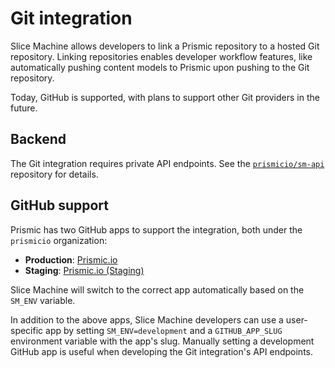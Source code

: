 # Git integration

Slice Machine allows developers to link a Prismic repository to a hosted Git repository. Linking repositories enables developer workflow features, like automatically pushing content models to Prismic upon pushing to the Git repository.

Today, GitHub is supported, with plans to support other Git providers in the future.

## Backend

The Git integration requires private API endpoints. See the [`prismicio/sm-api`](https://github.com/prismicio/sm-api) repository for details.

## GitHub support

Prismic has two GitHub apps to support the integration, both under the `prismicio` organization:

- **Production**: [Prismic.io](https://github.com/apps/prismic-io)
- **Staging**: [Prismic.io (Staging)](https://github.com/apps/prismic-io-staging)

Slice Machine will switch to the correct app automatically based on the `SM_ENV` variable.

In addition to the above apps, Slice Machine developers can use a user-specific app by setting `SM_ENV=development` and a `GITHUB_APP_SLUG` environment variable with the app's slug. Manually setting a development GitHub app is useful when developing the Git integration's API endpoints.
